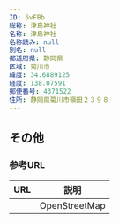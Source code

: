 ```yaml
---
ID: 6vFBb
総称: 津島神社
名称: 津島神社
名称読み: null
別名: null
都道府県: 静岡県
区域: 菊川市
緯度: 34.6889125
経度: 138.07591
郵便番号: 4371522
住所: 静岡県菊川市嶺田２３９８
---
```


## その他

### 参考URL

| URL | 説明          |
| --- | ------------- |
|     | OpenStreetMap |
